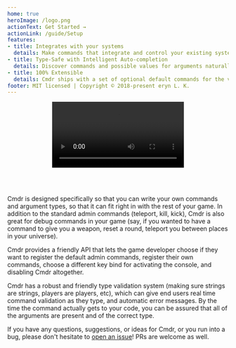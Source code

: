 ```yaml
---
home: true
heroImage: /logo.png
actionText: Get Started →
actionLink: /guide/Setup
features:
- title: Integrates with your systems
  details: Make commands that integrate and control your existing systems. Use commands to help debug your game during development by triggering events in your game or print out targeted debug information.
- title: Type-Safe with Intelligent Auto-completion
  details: Discover commands and possible values for arguments naturally with game-state-aware auto-complete. Argument types are validated on the client and server, so in your command code you never have to worry about an argument being of the wrong type or missing.
- title: 100% Extensible
  details: Cmdr ships with a set of optional default commands for the very most commonly used commands for debugging your game, but the real power of Cmdr is its extensibility. You can register your own commands and argument types so Cmdr can be exactly what you need it to be.
footer: MIT licensed | Copyright © 2018-present eryn L. K.
---
```


<video controls style="margin: 0 auto; display: block">
  <source src="https://giant.gfycat.com/HatefulTanAzurewingedmagpie.mp4" />
</video>

<br><br>

Cmdr is designed specifically so that you can write your own commands and argument types, so that it can fit right in with the rest of your game. In addition to the standard admin commands (teleport, kill, kick), Cmdr is also great for debug commands in your game (say, if you wanted to have a command to give you a weapon, reset a round, teleport you between places in your universe).

Cmdr provides a friendly API that lets the game developer choose if they want to register the default admin commands, register their own commands, choose a different key bind for activating the console, and disabling Cmdr altogether.

Cmdr has a robust and friendly type validation system (making sure strings are strings, players are players, etc), which can give end users real time command validation as they type, and automatic error messages. By the time the command actually gets to your code, you can be assured that all of the arguments are present and of the correct type.

If you have any questions, suggestions, or ideas for Cmdr, or you run into a bug, please don't hesitate to [open an issue](https://github.com/evaera/Cmdr/issues)! PRs are welcome as well.
